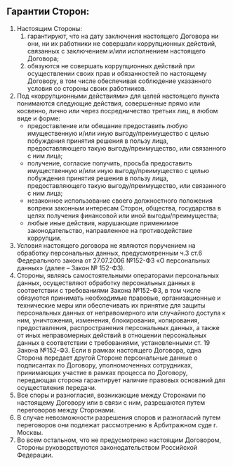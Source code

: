 ## Гарантии Сторон:

1. Настоящим Стороны:
	1. гарантируют, что на дату заключения настоящего Договора ни они, ни их работники не совершали коррупционных действий, связанных с заключением и/или исполнением настоящего Договора;
	2. обязуются не совершать коррупционных действий при осуществлении своих прав и обязанностей по настоящему Договору, в том числе обеспечивая соблюдение указанного условия со стороны своих работников.
1. Под «коррупционными действиями» для целей настоящего пункта понимаются следующие действия, совершенные прямо или косвенно, лично или через посредничество третьих лиц, в любом виде и форме:
	* предоставление или обещание предоставить любую имущественную и/или иную выгоду/преимущество с целью побуждения принятия решения в пользу лица, предоставляющего такую выгоду/преимущество, или связанного с ним лица;
	* получение, согласие получить, просьба предоставить имущественную и/или иную выгоду/преимущество с целью побуждения принятия решения в пользу лица, предоставляющего такую выгоду/преимущество, или связанного с ним лица;
	* незаконное использование своего должностного положения вопреки законным интересам Сторон, общества, государства в целях получения финансовой или иной выгоды/преимущества;
	* любые иные действия, нарушающие применимое законодательство, направленное на противодействие коррупции.
1. Условия настоящего договора не являются поручением на обработку персональных данных, предусмотренным ч.3 ст.6 Федерального закона от 27.07.2006 №152-ФЗ «О персональных данных» (далее – Закон № 152-ФЗ).
1. Стороны, являясь самостоятельными операторами персональных данных, осуществляют обработку персональных данных в соответствии с требованиями Закона №152-ФЗ, в том числе обязуются принимать необходимые правовые, организационные и технические меры или обеспечивать их принятие для защиты персональных данных от неправомерного или случайного доступа к ним, уничтожения, изменения, блокирования, копирования, предоставления, распространения персональных данных, а также от иных неправомерных действий в отношении персональных данных в соответствии с требованиями,
установленными ст. 19 Закона №152-ФЗ.
Если в рамках настоящего Договора, одна Сторона передает другой Стороне персональные данные о подписантах по Договору, уполномоченных сотрудниках, принимающих участие в рамках процесса по Договору, передающая сторона гарантирует наличие правовых оснований для осуществления передачи.
1. Все споры и разногласия, возникающие между Сторонами по настоящему Договору или в связи с ним, разрешаются путем переговоров между Сторонами.
2. В случае невозможности разрешения споров и разногласий путем переговоров они подлежат рассмотрению в Арбитражном суде г. Москвы.
3. Во всем остальном, что не предусмотрено настоящим Договором, Стороны руководствуются законодательством Российской Федерации.
